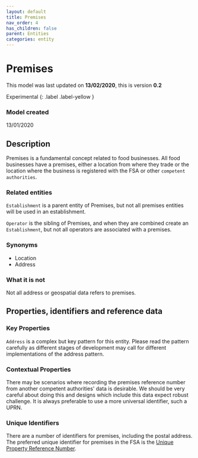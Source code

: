 ```yaml
---
layout: default
title: Premises
nav_order: 4
has_children: false
parent: Entities
categories: entity
---
```


# Premises
This model was last updated on **13/02/2020**, this is version **0.2**

Experimental
{: .label .label-yellow }

### Model created
13/01/2020

## Description
Premises is a fundamental concept related to food businesses. All food businesses have a premises, either a location from where they trade or the location where the business is registered with the FSA or other `competent authorities`.

### Related entities
`Establishment` is a parent entity of Premises, but not all premises entities will be used in an establishment.

`Operator` is the sibling of Premises, and when they are combined create an `Establishment`, but not all operators are associated with a premises.

### Synonyms
-   Location
-   Address

### What it is not
Not all address or geospatial data refers to premises.

## Properties, identifiers and reference data

### Key Properties
`Address` is a complex but key pattern for this entity. Please read the pattern carefully as different stages of development may call for different implementations of the address pattern.

### Contextual Properties
There may be scenarios where recording the premises reference number from another competent authorities' data is desirable. We should be very careful about doing this and designs which include this data expect robust challenge. It is always preferable to use a more universal identifier, such a UPRN.

### Unique Identifiers
There are a number of identifiers for premises, including the postal address. The preferred unique identifier for premises in the FSA is the [Unique Property Reference Number](https://www.ordnancesurvey.co.uk/business-government/tools-support/uprn).
